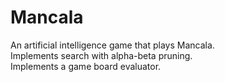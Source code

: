# Mancala

An artificial intelligence game that plays Mancala.   
Implements search with alpha-beta pruning.  
Implements a game board evaluator.  
